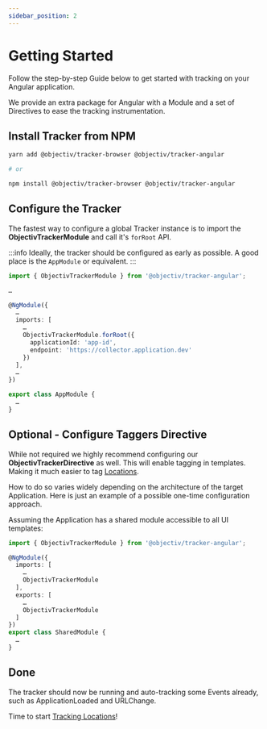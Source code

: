```yaml
---
sidebar_position: 2
---
```


# Getting Started

Follow the step-by-step Guide below to get started with tracking on your Angular application.

We provide an extra package for Angular with a Module and a set of Directives to ease the tracking instrumentation.

## Install Tracker from NPM

```bash
yarn add @objectiv/tracker-browser @objectiv/tracker-angular

# or 

npm install @objectiv/tracker-browser @objectiv/tracker-angular
```

## Configure the Tracker

The fastest way to configure a global Tracker instance is to import the **ObjectivTrackerModule** and call it's `forRoot` API.

:::info
Ideally, the tracker should be configured as early as possible. A good place is the `AppModule` or equivalent.
:::

```typescript
import { ObjectivTrackerModule } from '@objectiv/tracker-angular';

…

@NgModule({
  …
  imports: [
    …
    ObjectivTrackerModule.forRoot({
      applicationId: 'app-id',
      endpoint: 'https://collector.application.dev'
    })
  ],
  …
})

export class AppModule {
  …
}

```

## Optional - Configure Taggers Directive

While not required we highly recommend configuring our **ObjectivTrackerDirective** as well. This will enable tagging in
templates. Making it much easier to tag [Locations](/taxonomy/location-contexts/overview.md).

How to do so varies widely depending on the architecture of the target Application. Here is just an example of a possible one-time configuration approach.

Assuming the Application has a shared module accessible to all UI templates:

```typescript
import { ObjectivTrackerModule } from '@objectiv/tracker-angular';

@NgModule({
  imports: [
    …
    ObjectivTrackerModule
  ],
  exports: [
    …
    ObjectivTrackerModule
  ]
})
export class SharedModule {
  …
}

```


## Done
The tracker should now be running and auto-tracking some Events already, such as ApplicationLoaded and URLChange.

Time to start [Tracking Locations](/tracking/how-to-guides/angular/tracking-locations.md)!

